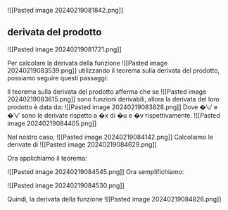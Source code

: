 ![[Pasted image 20240219081842.png]]
## derivata del prodotto
  ![[Pasted image 20240219081721.png]]
		


Per calcolare la derivata della funzione 
![[Pasted image 20240219083539.png]]
utilizzando il teorema sulla derivata del prodotto, possiamo seguire questi passaggi:

Il teorema sulla derivata del prodotto afferma che se
![[Pasted image 20240219083615.png]]
sono funzioni derivabili, allora la derivata del loro prodotto è data da:
![[Pasted image 20240219083828.png]]
Dove �′u′ e �′v′ sono le derivate rispetto a �x di �u e �v rispettivamente.
![[Pasted image 20240219084405.png]]

Nel nostro caso, 
![[Pasted image 20240219084142.png]]
Calcoliamo le derivate di
![[Pasted image 20240219084629.png]]

Ora applichiamo il teorema:

![[Pasted image 20240219084545.png]]
Ora semplifichiamo:

![[Pasted image 20240219084530.png]]

Quindi, la derivata della funzione 
![[Pasted image 20240219084826.png]]